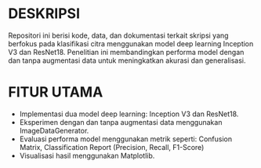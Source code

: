 # DESKRIPSI
Repositori ini berisi kode, data, dan dokumentasi terkait skripsi yang berfokus pada klasifikasi citra menggunakan model deep learning Inception V3 dan ResNet18. Penelitian ini membandingkan performa model dengan dan tanpa augmentasi data untuk meningkatkan akurasi dan generalisasi.

# FITUR UTAMA
- Implementasi dua model deep learning: Inception V3 dan ResNet18.
- Eksperimen dengan dan tanpa augmentasi data menggunakan ImageDataGenerator.
- Evaluasi performa model menggunakan metrik seperti: Confusion Matrix, Classification Report (Precision, Recall, F1-Score)
- Visualisasi hasil menggunakan Matplotlib.
